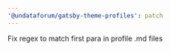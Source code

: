 ```yaml
---
'@undataforum/gatsby-theme-profiles': patch
---
```


Fix regex to match first para in profile .md files
